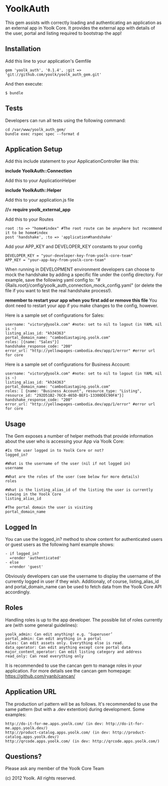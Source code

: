 # YoolkAuth

This gem assists with correctly loading and authenticating an application as an external app in Yoolk Core. It provides the external app with details of the user, portal and listing required to bootstrap the app!

## Installation

Add this line to your application's Gemfile

    gem 'yoolk_auth', '0.1.4', :git => 'git://github.com/yoolk/yoolk_auth_gem.git'

And then execute:

    $ bundle

## Tests

Developers can run all tests using the following command:

    cd /var/www/yoolk_auth_gem/
    bundle exec rspec spec --format d

## Application Setup

Add this include statement to your ApplicationController like this:

  __include YoolkAuth::Connection__

Add this to your ApplicationHelper

  __include YoolkAuth::Helper__

Add this to your application.js file

  __//= require yoolk_external_app__

Add this to your Routes

    root :to => "home#index" #The root route can be anywhere but recommend it to be home#index
    post 'handshake', :to => 'application#handshake'

Add your APP_KEY and DEVELOPER_KEY constants to your config

    DEVELOPER_KEY = "your-developer-key-from-yoolk-core-team"
    APP_KEY = "your-app-key-from-yoolk-core-team"

When running in DEVELOPMENT environment developers can choose to mock the handshake by adding a specific file under the config directory.
For example, save the following yaml config to: "#{Rails.root}/config/yoolk_auth_connection_mock_config.yaml" (or delete the file if you want to test the real handshake process!).

__remember to restart your app when you first add or remove this file__ You dont need to restart your app if you make changes to the config, however.

Here is a sample set of configurations for Sales:

    username: "victory@yoolk.com" #note: set to nil to logout (in YAML nil is ~)
    listing_alias_id: "kh34363"
    portal_domain_name: "cambodiastaging.yoolk.com"
    roles: [{name: "Sales"}]
    handshake_response_code: "200"
    error_url: "http://yellowpages-cambodia.dev/app/1/error" #error url for core

Here is a sample set of configurations for Business Account:

    username: "victory@yoolk.com" #note: set to nil to logout (in YAML nil is ~)
    listing_alias_id: "kh34363"
    portal_domain_name: "cambodiastaging.yoolk.com"
    roles: [ {name: "Business Account", resource_type: "Listing", resource_id: "292D51B2-76C8-465D-BEF1-13300DEC90FA"}]
    handshake_response_code: "200"
    error_url: "http://yellowpages-cambodia.dev/app/1/error" #error url for core

## Usage

The Gem exposes a number of helper methods that provide information about the user who is accessing your App via Yoolk Core:

    #Is the user logged in to Yoolk Core or not?
    logged_in?

    #What is the username of the user (nil if not logged in)
    username

    #What are the roles of the user (see below for more details)
    roles

    #What is the listing_alias_id of the listing the user is currently viewing in the Yoolk Core
    listing_alias_id

    #The portal domain the user is visiting
    portal_domain_name

## Logged In

You can use the logged_in? method to show content for authenticated users or guest users as the following haml example shows:

    - if logged_in?
      =render 'authenticated'
    - else
      =render 'guest'

Obviously developers can use the username to display the username of the currently logged in user if they wish. Additionaly, of course, listing_alias_id and portal_domain_name can be used to fetch data from the Yoolk Core API accordingly.

## Roles

Handling roles is up to the app developer. The possible list of roles currently are (with some general guidelines):

    yoolk_admin: Can edit anything! e.g. ‘Superuser’
    portal_admin: Can edit anything in a portal
    sales: Can edit assets only. Everything else is read.
    data_operator: Can edit anything except core portal data
    major_content_operator: Can edit listing category and address
    read_only: Can read everything only

It is recommended to use the cancan gem to manage roles in your application. For more details see the cancan gem homepage: <https://github.com/ryanb/cancan/>

## Application URL

The production url pattern will be as follows. It's recommended to use the same pattern (but with a .dev extention) during development. Some examples:

    http://do-it-for-me.apps.yoolk.com/ (in dev: http://do-it-for-me.apps.yoolk.dev/)
    http://product-catalog.apps.yoolk.com/ (in dev: http://product-catalog.apps.yoolk.dev/)
    http://qrcode.apps.yoolk.com/ (in dev: http://qrcode.apps.yoolk.com/)

## Questions?

Please ask any member of the Yoolk Core Team

(c) 2012 Yoolk. All rights reserved.